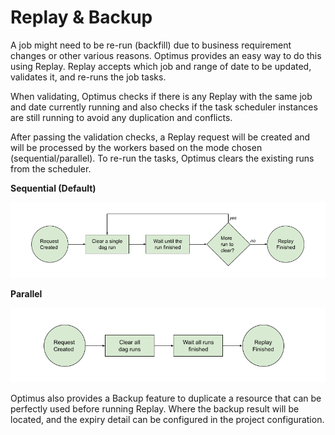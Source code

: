 # Replay & Backup
A job might need to be re-run (backfill) due to business requirement changes or other various reasons. Optimus provides 
an easy way to do this using Replay. Replay accepts which job and range of date to be updated, validates it, and re-runs 
the job tasks.

When validating, Optimus checks if there is any Replay with the same job and date currently running and also checks if 
the task scheduler instances are still running to avoid any duplication and conflicts.

After passing the validation checks, a Replay request will be created and will be processed by the workers based on the 
mode chosen (sequential/parallel). To re-run the tasks, Optimus clears the existing runs from the scheduler.

**Sequential (Default)**

![Sequential Mode Flow](/img/docs/ReplaySequential.png "SequentialMode")

**Parallel**

![Parallel Mode Flow](/img/docs/ReplayParallel.png "ParallelMode")

Optimus also provides a Backup feature to duplicate a resource that can be perfectly used before running Replay. Where 
the backup result will be located, and the expiry detail can be configured in the project configuration.
